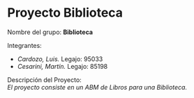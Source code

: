 # Proyecto Biblioteca

Nombre del grupo: **Biblioteca**

Integrantes:  
* *Cardozo, Luis.* Legajo: 95033
* *Cesarini, Martín.* Legajo: 85198  

Descripción del Proyecto:  
*El proyecto consiste en un ABM de Libros para una Biblioteca.*
